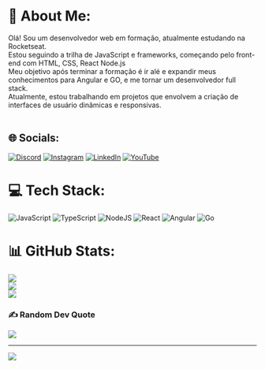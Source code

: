 # 💫 About Me:
Olá! Sou um desenvolvedor web em formação, atualmente estudando na Rocketseat.<br>Estou seguindo a trilha de JavaScript e frameworks, começando pelo front-end com HTML, CSS, React Node.js<br>Meu objetivo após terminar a formação é ir alé e expandir meus conhecimentos para Angular e GO, e me tornar um desenvolvedor full stack.<br>Atualmente, estou trabalhando em projetos que envolvem a criação de interfaces de usuário dinâmicas e responsivas.<br><br>


## 🌐 Socials:
[![Discord](https://img.shields.io/badge/Discord-%237289DA.svg?logo=discord&logoColor=white)](https://discord.gg/1239217080314892370) [![Instagram](https://img.shields.io/badge/Instagram-%23E4405F.svg?logo=Instagram&logoColor=white)](https://instagram.com/zaac.dev) [![LinkedIn](https://img.shields.io/badge/LinkedIn-%230077B5.svg?logo=linkedin&logoColor=white)](https://linkedin.com/in/https://www.linkedin.com/in/zaac-dev-web/) [![YouTube](https://img.shields.io/badge/YouTube-%23FF0000.svg?logo=YouTube&logoColor=white)](https://youtube.com/@UCDjj20-xF95ZvuA8rBkrjgA) 

# 💻 Tech Stack:
![JavaScript](https://img.shields.io/badge/javascript-%23323330.svg?style=for-the-badge&logo=javascript&logoColor=%23F7DF1E) ![TypeScript](https://img.shields.io/badge/typescript-%23007ACC.svg?style=for-the-badge&logo=typescript&logoColor=white) ![NodeJS](https://img.shields.io/badge/node.js-6DA55F?style=for-the-badge&logo=node.js&logoColor=white) ![React](https://img.shields.io/badge/react-%2320232a.svg?style=for-the-badge&logo=react&logoColor=%2361DAFB) ![Angular](https://img.shields.io/badge/angular-%23DD0031.svg?style=for-the-badge&logo=angular&logoColor=white) ![Go](https://img.shields.io/badge/go-%2300ADD8.svg?style=for-the-badge&logo=go&logoColor=white)
# 📊 GitHub Stats:
![](https://github-readme-stats.vercel.app/api?username=zaac-dev&theme=transparent&hide_border=false&include_all_commits=false&count_private=false)<br/>
![](https://github-readme-streak-stats.herokuapp.com/?user=zaac-dev&theme=transparent&hide_border=false)<br/>
![](https://github-readme-stats.vercel.app/api/top-langs/?username=zaac-dev&theme=transparent&hide_border=false&include_all_commits=false&count_private=false&layout=compact)

### ✍️ Random Dev Quote
![](https://quotes-github-readme.vercel.app/api?type=horizontal&theme=radical)

---
[![](https://visitcount.itsvg.in/api?id=zaac-dev&icon=0&color=0)](https://visitcount.itsvg.in)

<!-- Proudly created with GPRM ( https://gprm.itsvg.in ) -->
